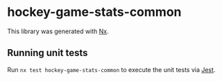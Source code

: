 # hockey-game-stats-common

This library was generated with [Nx](https://nx.dev).

## Running unit tests

Run `nx test hockey-game-stats-common` to execute the unit tests via [Jest](https://jestjs.io).
